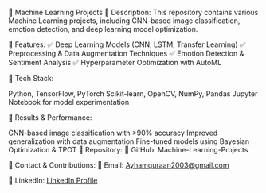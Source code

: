 🧠 Machine Learning Projects
📌 Description:
This repository contains various Machine Learning projects, including CNN-based image classification, emotion detection, and deep learning model optimization.

📌 Features:
✅ Deep Learning Models (CNN, LSTM, Transfer Learning)
✅ Preprocessing & Data Augmentation Techniques
✅ Emotion Detection & Sentiment Analysis
✅ Hyperparameter Optimization with AutoML

📌 Tech Stack:

Python, TensorFlow, PyTorch
Scikit-learn, OpenCV, NumPy, Pandas
Jupyter Notebook for model experimentation

📌 Results & Performance:

CNN-based image classification with >90% accuracy
Improved generalization with data augmentation
Fine-tuned models using Bayesian Optimization & TPOT
📌 Repository:
🔗 GitHub: Machine-Learning-Projects

📌 Contact & Contributions:
📧 Email: Ayhamquraan2003@gmail.com

💼 LinkedIn: [LinkedIn Profile](https://www.linkedin.com/in/ayham-al-quraan-199397268/)
